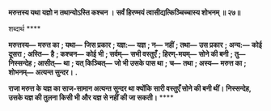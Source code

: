 **मरुत्तस्य यथा यज्ञो न तथान्योऽस्ति कश्चन ।** **सर्वं हिरण्मयं त्वासीद्यत्किञ्चिच्चास्य शोभनम् ॥ २७॥** 

शब्दार्थ **** 

**मरुत्तस्य—** **मरुत्त का** **; यथा—** **जिस प्रकार** **; यज्ञ:—** **यज्ञ** **; न—** **नहीं** **; तथा—** **उस प्रकार** **; अन्य:—** **कोई दूसरा** **; अस्ति—** **है** **; कश्चन—** **कोई भी** **; सर्वम्—** **सभी वस्तुएँ** **; हिरण्-मयम्—** **सोने की बनी** **; तु—** **निस्सन्देह** **; आसीत्—** **था** **; यत् किञ्चित्—** **जो भी उसके पास था** **;** **च—** **तथा** **; अस्य—** **मरुत्त का** **; शोभनम्—** **अत्यन्त सुन्दर।** **.** 

**राजा मरुत्त के यज्ञ का साज-सामान अत्यन्त सुन्दर था क्योंकि सारी वस्तुएँ सोने की बनी थीं।** **निस्सन्देह, उसके यज्ञ की तुलना किसी भी और यज्ञ से नहीं की जा सकती।** **** 